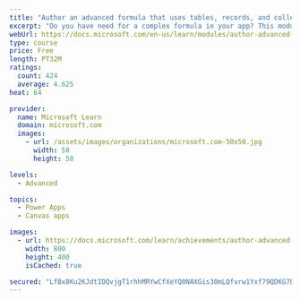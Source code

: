 ```yaml
---
title: "Author an advanced formula that uses tables, records, and collections in a canvas app in Power Apps"
excerpt: "Do you have need for a complex formula in your app? This module can help you author that formula."
webUrl: https://docs.microsoft.com/en-us/learn/modules/author-advanced-formulas-powerapps/
type: course
price: Free
length: PT32M
ratings:
  count: 424
  average: 4.625
heat: 64

provider:
  name: Microsoft Learn
  domain: microsoft.com
  images:
    - url: /assets/images/organizations/microsoft.com-50x50.jpg
      width: 50
      height: 50

levels:
  - Advanced

topics:
  - Power Apps
  - Canvas apps

images:
  - url: https://docs.microsoft.com/learn/achievements/author-advanced-formulas-social.png
    width: 800
    height: 400
    isCached: true

secured: "LfBx8Ku2KJdtIDQvjgT1rhhMRYwCfXeYQ0NAXGis30mLQfvrw1Yxf79QDKG7DczFxDbHnVOHX45GgN6E4nEKJAKnfEurmsMD9SqDHc+HRO03T9WvGNE8EMox9lnuYfcFzhK1vIt1g/b4p4OKzfWWByts0Eq0jVP4xCoBxJOd/eVX09hf+8Zt0HWYSn3dnj63JUt0xvuy9O4XnxIP+ki4M3GnSgCn1wooCntPT+YLb4ZDGnlblRt+seF+7eBgH2Rx35Wi1jxmdMly0bT/zfQ7AYpwtgR3hvhdN4YyIfAMBuwY47gMot8oT+ciXyHHsFv92C5i8E/HJa34X0c3xvUKgcb1rJGux9BGF15/cAdZK0tFkw/eIHTueh4dN0+MKmykUZE1uu4nE2xBaDgJsYn7Jw==;w2jNsOnI3pw4rQEWDNeOEw=="
---
```


